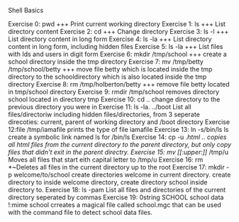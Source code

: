 Shell Basics

Exercise 0: pwd +++ Print current working directory
Exercise 1: ls +++ List directory content
Exercise 2: cd +++ Change directory
Exercise 3: ls -l +++ List directory content in long form
Exercise 4: ls -la +++ List directory content in long form, including hidden files
Exercise 5: ls -la +++ List files with Ids and users in digit form
Exercise 6: mkdir /tmp/school +++ create a school directory inside the tmp directory
Exercise 7: mv /tmp/betty /tmp/school/betty +++ move file betty which is located inside the tmp directory to the schooldirectory which is also located inside the tmp directory
Exercise 8: rm /tmp/holberton/betty +++ remove file betty located in tmp/school directory
Exercise 9: rmdir /tmp/school  removes directory school located in directory tmp
Exercise 10: cd ..  change directory to the previous directory you were in
Exercise 11: ls -la. ../boot List all files/directoriw including hidden files/directories, from 3 seperate direcoties: current, parent of working directory and /boot directory
Exercise 12:file /tmp/iamafile prints the type of file iamafile
Exercise 13: ln -s/bin/ls ls create a symbolic link named ls for /bin/ls
Exercise 14: cp -u *.html ..  copies all html files from the current directory to the parent directory, but only copy files that didn't exit in the parent directry.
Exercise 15: mv [[:upper:]]* /tmp/u  Moves all files that start eith capital letter to /tmp/u
Exercise 16: rm *~Deletes all files in the current directory up to the root
Exercise 17: mkdir -p welcome/to/school create directories welcome in current directory. create directory to inside welcome directory, create directory school inside directory to.
Exercise 18: ls -pam List all files and directories of the current directory seperated by commas
Exercise 19: 0string SCHOOL school data !:mime school crreates a magical file called school.mgc that can be used with the command file to detect school data files.
